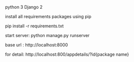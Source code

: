 python 3
Django 2

install all requirements packages using pip

pip install -r requirements.txt


start server: python manage.py runserver

base url :  http://localhost:8000

for detail:  http://localhost:800/appdetails/?id{package name}

